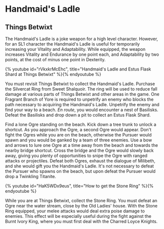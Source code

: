 # Handmaid's Ladle

## Things Betwixt

The Handmaid's Ladle is a joke weapon for a high level character. However, for
an SL1 character the Handmaid's Ladle is useful for temporarily increasing your
Vitality and Adaptability. While equipped, the weapon increases Vitality and
Endurance by one point each, and Adaptability by two points, at the cost of
minus one point in Dexterity.

{% youtube id="rVkxkrMcEhc", title="Handmaid's Ladle and Estus Flask Shard at Things Betwixt" %}{% endyoutube %}

You must revisit Things Betwixt to collect the Handmaid's Ladle. Purchase the
Silvercat Ring from Sweet Shalquoir. The ring will be used to reduce fall damage
at various parts of Things Betwixt and other areas in the game. One Fragrant
Branch of Yore is required to unpetrify an enemy who blocks the path necessary
to acquiring the Handmaid's Ladle. Unpetrify the enemy and find your way to a
beach. _En route_, you would encounter a nest of Basilisks. Defeat the Basilisks
and drop down a pit to collect an Estus Flask Shard.

Find a lone Ogre standing on the beach. Kick down a tree trunk to unlock a
shortcut. As you approach the Ogre, a second Ogre would appear. Don't fight the
Ogres while you are on the beach, otherwise the Pursuer would spawn and you
would be ganked by a team of three enemies. Use a bow and arrows to lure one
Ogre at a time away from the beach and towards the nearby bridge shortcut. Cross
the bridge and the Ogre would slowly back away, giving you plenty of
opportunities to snipe the Ogre with ranged attacks or projectiles. Defeat both
Ogres, exhaust the dialogue of Milibeth, and she would gift you the Handmaid's
Ladle. It's not necessary to defeat the Pursuer who spawns on the beach, but
upon defeat the Pursuer would drop a Twinkling Titanite.

{% youtube id="HaK5WDx9eus", title="How to get the Stone Ring" %}{% endyoutube %}

While you are at Things Betwixt, collect the Stone Ring. You must defeat an Ogre
near the water stream, close by the Old Ladies' house. With the Stone Ring
equipped, your melee attacks would deal extra poise damage to enemies. This
effect will be especially useful during the fight against the Burnt Ivory King,
where you must first deal with the Charred Loyce Knights.
